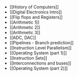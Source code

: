 - [[History of Computers]]
- [[Digital Electronics Intro]]
- [[Flip flops and Registers]]
- [[Arithmetic 1]] 
- [[Arithmetic 2]] 
- [[Arithmetic 3]] 
- [[ADC, DAC]]
- [[Pipelines - Branch prediction]]
- [[Instruction Level Parallelism]]
- [[Operating System (part 1)]]
- [[Instruction Sets]]
- [[Interconnections and buses]]
- [[Operating System (part 2)]]